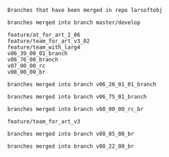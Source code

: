     Branches that have been merged in repo larsoftobj

    branches merged into branch master/develop

    feature/at_for_art_2_06
    feature/team_for_art_v3_02
    feature/team_with_larg4
    v06_39_00_01_branch
    v06_76_00_branch
    v07_00_00_rc
    v08_00_00_br

    branches merged into branch v06_26_01_01_branch

    branches merged into branch v06_75_01_branch

    branches merged into branch v08_00_00_rc_br

    feature/team_for_art_v3

    branches merged into branch v08_05_00_br

    branches merged into branch v08_22_00_br
